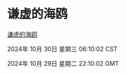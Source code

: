 # 谦虚的海鸥
[谦虚的海鸥](http://219.139.197.74:56308/qxdho/course/base/hotlink/index.php)

2024年 10月 30日 星期三 06:10:02 CST

2024年 10月 29日 星期二 22:10:02 GMT
